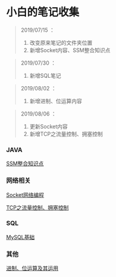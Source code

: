 # 小白的笔记收集

> 2019/07/15 ：
>
> 1.  改变原来笔记的文件夹位置
> 2.  新增Socket内容、SSM整合知识点

>2019/07/30 ：
>
>1. 新增SQL笔记

> 2019/08/02 ：
>
> 1. 新增进制、位运算内容

> 2019/08/06 ：
>
> 1. 更新Socket内容
> 2. 新增TCP之流量控制、拥塞控制





### JAVA

[SSM整合知识点](SSM/README.md)



### 网络相关

[Socket网络编程](Socket/socket网络编程.md)

[TCP之流量控制、拥塞控制](Socket/TCP之流量控制、拥塞控制.md)



### SQL

[MySQL基础](SQL/MySQL笔记.md)



### 其他

[进制、位运算及其运用](Bit/进制、位运算及其运用.md)
